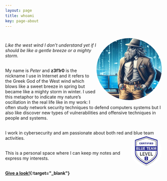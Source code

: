 ```yaml
---
layout: page
title: whoami
key: page-about
---
```


<script src="https://tryhackme.com/badge/519455"> </script>
<br>

<!-- Right alignment! -->
<img align="right" width="210" height="200" src="assets/goddd.jpg" style="border-radius:50%;">

<div name="introduction">

<cite>Like the west wind I don’t understand yet if I should be like a gentle breeze or a mighty storm.</cite> 
<br><br>

My name is <i>Peter</i> and <b>z3f1r0</b> is the nickname I use in Internet and it refers to the Greek God of the West wind which blows like a sweet breeze in spring but became like a mighty storm in winter.
I used this metaphor to indicate my nature’s oscillation in the real life like in my work: I often study network security techniques to defend computers systems but I also like discover 
new types of vulnerabilities and offensive techniques in people and systems. 
<br><br>

I work in cybersecurity and am passionate about both red and blue team activities.
<img align="right" width="100" height="100" src="assets/btl1.png" style="border-radius:50%;">

<br>
This is a personal space where I can keep my notes and express my interests. <br><br>

</div>

**[Give a look!](https://linktr.ee/z3f1r0){:target="_blank"}**


